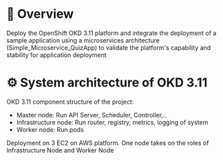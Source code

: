 # 📌 Overview
Deploy the OpenShift OKD 3.11 platform and integrate the deployment of a sample application using a microservices architecture (Simple_Microservice_QuizApp) to validate the platform's capability and stability for application deployment

# ⚙️ System architecture of OKD 3.11
OKD 3.11 component structure of the project:
+ Master node: Run API Server, Scheduler, Controller,..
+ Infrastructure node: Run router, registry, metrics, logging of system
+ Worker node: Run pods

Deployment on 3 EC2 on AWS platform. One node takes on the roles of Infrastructure Node and Worker Node
